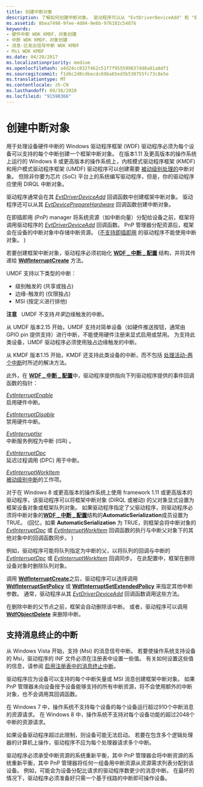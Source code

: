 ```yaml
---
title: 创建中断对象
description: 了解如何创建中断对象。 驱动程序可以从 "EvtDriverDeviceAdd" 和 "EvtDevicePrepareHardware" 回调函数创建中断对象。
ms.assetid: 8bea7498-9fee-4d84-9e6b-976102c54876
keywords:
- 硬件中断 WDK KMDF，对象创建
- 中断 WDK KMDF，对象创建
- 消息-已发出信号中断 WDK KMDF
- Msi WDK KMDF
ms.date: 04/20/2017
ms.localizationpriority: medium
ms.openlocfilehash: a4d24cc032f462c51f7f955599837dd8a81a8df1
ms.sourcegitcommit: f1d6c2d0cdbecdc69ba65ed3b530755fc73c8e5e
ms.translationtype: MT
ms.contentlocale: zh-CN
ms.lasthandoff: 09/30/2020
ms.locfileid: "91590366"
---
```

# <a name="creating-an-interrupt-object"></a>创建中断对象


用于处理设备硬件中断的 Windows 驱动程序框架 (WDF) 驱动程序必须为每个设备可以支持的每个中断创建一个框架中断对象。 在版本1.11 及更高版本的操作系统上运行的 Windows 8 或更高版本的操作系统上，内核模式驱动程序框架 (KMDF) 和用户模式驱动程序框架 (UMDF) 驱动程序可以创建需要 [被动级别处理的](supporting-passive-level-interrupts.md)中断对象。 但除非你要为芯片 (SoC) 平台上的系统编写驱动程序，但是，你的驱动程序应使用 DIRQL 中断对象。

驱动程序通常会在其 [*EvtDriverDeviceAdd*](/windows-hardware/drivers/ddi/wdfdriver/nc-wdfdriver-evt_wdf_driver_device_add) 回调函数中创建框架中断对象。 驱动程序还可以从其 [*EvtDevicePrepareHardware*](/windows-hardware/drivers/ddi/wdfdevice/nc-wdfdevice-evt_wdf_device_prepare_hardware) 回调函数创建中断对象。

在即插即用 (PnP) manager 将系统资源（如中断向量）分配给设备之前，框架将调用驱动程序的 [*EvtDriverDeviceAdd*](/windows-hardware/drivers/ddi/wdfdriver/nc-wdfdriver-evt_wdf_driver_device_add) 回调函数。 PnP 管理器分配资源后，框架会在设备的中断对象中存储中断资源。  ([不支持即插即用](using-kernel-mode-driver-framework-with-non-pnp-drivers.md) 的驱动程序不能使用中断对象。 ) 

若要创建框架中断对象，驱动程序必须初始化 [**WDF \_ 中断 \_ 配置**](/windows-hardware/drivers/ddi/wdfinterrupt/ns-wdfinterrupt-_wdf_interrupt_config) 结构，并将其传递给 [**WdfInterruptCreate**](/windows-hardware/drivers/ddi/wdfinterrupt/nf-wdfinterrupt-wdfinterruptcreate) 方法。

UMDF 支持以下类型的中断：

-   级别触发的 (共享或独占) 
-   边缘-触发的 (仅限独占) 
-   MSI (按定义进行排他) 

**注意**   UMDF 不支持*共享*边缘触发的中断。

 

从 UMDF 版本2.15 开始，UMDF 支持对简单设备（如硬件推送按钮，通常由 GPIO pin 提供支持）进行中断，不能使用硬件注册来显式启用或禁用。 为支持此类设备，UMDF 驱动程序必须使用独占边缘触发的中断。

从 KMDF 版本1.15 开始，KMDF 还支持此类设备的中断，而不包括 [处理活动-两个中断](handling-active-both-interrupts.md)时所述的解决方法。

此外，在 [**WDF \_ 中断 \_ 配置**](/windows-hardware/drivers/ddi/wdfinterrupt/ns-wdfinterrupt-_wdf_interrupt_config)中，驱动程序提供指向下列驱动程序提供的事件回调函数的指针：

<a href="" id="---------evtinterruptenable--------"></a>[*EvtInterruptEnable*](/windows-hardware/drivers/ddi/wdfinterrupt/nc-wdfinterrupt-evt_wdf_interrupt_enable)  
启用硬件中断。

<a href="" id="---------evtinterruptdisable--------"></a>[*EvtInterruptDisable*](/windows-hardware/drivers/ddi/wdfinterrupt/nc-wdfinterrupt-evt_wdf_interrupt_disable)  
禁用硬件中断。

<a href="" id="---------evtinterruptisr--------"></a>[*EvtInterruptIsr*](/windows-hardware/drivers/ddi/wdfinterrupt/nc-wdfinterrupt-evt_wdf_interrupt_isr)  
中断服务例程为中断 (ISR) 。

<a href="" id="---------evtinterruptdpc--------"></a>[*EvtInterruptDpc*](/windows-hardware/drivers/ddi/wdfinterrupt/nc-wdfinterrupt-evt_wdf_interrupt_dpc)  
延迟过程调用 (DPC) 用于中断。

<a href="" id="evtinterruptworkitem"></a>[*EvtInterruptWorkItem*](/windows-hardware/drivers/ddi/wdfinterrupt/nc-wdfinterrupt-evt_wdf_interrupt_workitem)  
[被动级别中断](supporting-passive-level-interrupts.md)的工作项。

对于在 Windows 8 或更高版本的操作系统上使用 framework 1.11 或更高版本的驱动程序，该驱动程序可以将框架中断对象 (DIRQL 或被动) 的父对象显式设置为框架设备对象或框架队列对象。 如果驱动程序指定了父驱动程序，则驱动程序必须将中断对象的[**WDF \_ 中断 \_ 配置**](/windows-hardware/drivers/ddi/wdfinterrupt/ns-wdfinterrupt-_wdf_interrupt_config)结构的**AutomaticSerialization**成员设置为 TRUE。  (回忆，如果 **AutomaticSerialization** 为 TRUE，则框架会将中断对象的 [*EvtInterruptDpc*](/windows-hardware/drivers/ddi/wdfinterrupt/nc-wdfinterrupt-evt_wdf_interrupt_dpc) 或 [*EvtInterruptWorkItem*](/windows-hardware/drivers/ddi/wdfinterrupt/nc-wdfinterrupt-evt_wdf_interrupt_workitem) 回调函数的执行与中断父对象下的其他对象中的回调函数同步。 ) 

例如，驱动程序可能将队列指定为中断的父，以将队列的回调与中断的 [*EvtInterruptDpc*](/windows-hardware/drivers/ddi/wdfinterrupt/nc-wdfinterrupt-evt_wdf_interrupt_dpc) 或 [*EvtInterruptWorkItem*](/windows-hardware/drivers/ddi/wdfinterrupt/nc-wdfinterrupt-evt_wdf_interrupt_workitem) 回调同步。 在此配置中，框架在删除设备对象时删除队列对象。

调用 [**WdfInterruptCreate**](/windows-hardware/drivers/ddi/wdfinterrupt/nf-wdfinterrupt-wdfinterruptcreate)之后，驱动程序可以选择调用 [**WdfInterruptSetPolicy**](/windows-hardware/drivers/ddi/wdfinterrupt/nf-wdfinterrupt-wdfinterruptsetpolicy) 或 [**WdfInterruptSetExtendedPolicy**](/windows-hardware/drivers/ddi/wdfinterrupt/nf-wdfinterrupt-wdfinterruptsetextendedpolicy) 来指定其他中断参数。 通常，驱动程序从其 [*EvtDriverDeviceAdd*](/windows-hardware/drivers/ddi/wdfdriver/nc-wdfdriver-evt_wdf_driver_device_add) 回调函数调用这些方法。

在删除中断的父节点之前，框架会自动删除该中断。 或者，驱动程序可以调用 [**WdfObjectDelete**](/windows-hardware/drivers/ddi/wdfobject/nf-wdfobject-wdfobjectdelete) 来删除中断。

## <a name="supporting-message-signaled-interrupts"></a>支持消息终止的中断


从 Windows Vista 开始，支持 (Msi) 的消息信号中断。 若要使操作系统支持设备的 Msi，驱动程序的 INF 文件必须在注册表中设置一些值。 有关如何设置这些值的信息，请参阅 [启用注册表中的消息终止中断](../kernel/enabling-message-signaled-interrupts-in-the-registry.md)。

驱动程序应为设备可以支持的每个中断矢量或 MSI 消息创建框架中断对象。 如果 PnP 管理器未向设备授予设备能够支持的所有中断资源，将不会使用额外的中断对象，也不会调用其回调函数。

在 Windows 7 中，操作系统不支持每个设备的每个设备运行超过910个中断消息的资源请求。 在 Windows 8 中，操作系统不支持对每个设备功能的超过2048个中断的资源请求。

如果设备驱动程序超过此限制，则设备可能无法启动。 若要在包含多个逻辑处理器的计算机上操作，驱动程序不应为每个处理器请求多个中断。

驱动程序必须承受中断资源的系统重新平衡，其中 PnP 管理器会将中断资源的系统重新平衡，其中 PnP 管理器将任何一组备用中断资源从资源需求列表分配到该设备。 例如，可能会为设备分配比请求的驱动程序数更少的消息中断。 在最坏的情况下，驱动程序必须准备好只需一个基于线路的中断即可操作设备。

 

